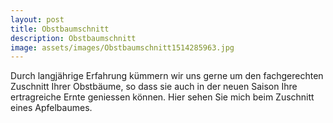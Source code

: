 ```yaml
---
layout: post
title: Obstbaumschnitt
description: Obstbaumschnitt
image: assets/images/Obstbaumschnitt1514285963.jpg
---
```


Durch langjährige Erfahrung kümmern wir uns gerne um den fachgerechten Zuschnitt Ihrer Obstbäume,
so dass sie auch in der neuen Saison Ihre ertragreiche Ernte geniessen können. Hier sehen Sie mich beim Zuschnitt eines Apfelbaumes.
